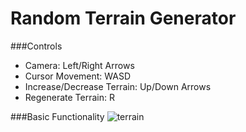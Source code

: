 # Random Terrain Generator

###Controls
- Camera: Left/Right Arrows
- Cursor Movement: WASD
- Increase/Decrease Terrain: Up/Down Arrows
- Regenerate Terrain: R

###Basic Functionality
![terrain](http://i.imgur.com/vZ3ZfnD.gif)

